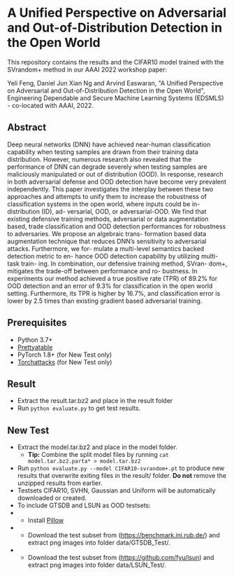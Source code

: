 #  A Unified Perspective on Adversarial and Out-of-Distribution Detection in the Open World

This repository contains the results and the CIFAR10 model trained with the SVrandom+ method in our AAAI 2022 workshop paper:

Yeli Feng, Daniel Jun Xian Ng and Arvind Easwaran, "A Unified Perspective on Adversarial and Out-of-Distribution Detection in the Open World", Engineering Dependable and Secure Machine Learning Systems (EDSMLS) - co-located with AAAI, 2022.

## Abstract
Deep neural networks (DNN) have achieved near-human classification capability when testing samples are drawn from their training data distribution. However, numerous research also revealed that the performance of DNN can degrade severely when testing samples are maliciously manipulated or out of distribution (OOD). In response, research in both adversarial defense and OOD detection have become very prevalent independently. This paper investigates the interplay between these two approaches and attempts to unify them to increase the robustness of classification systems in the open world, where inputs could be in-distribution (ID), ad- versarial, OOD, or adversarial-OOD. We find that existing defensive training methods, adversarial or data augmentation based, trade classification and OOD detection performances for robustness to adversaries. We propose an algebraic trans- formation based data augmentation technique that reduces DNN’s sensitivity to adversarial attacks. Furthermore, we for- mulate a multi-level semantics backed detection metric to en- hance OOD detection capability by utilizing multi-task train- ing. In combination, our defensive training method, SVran- dom+, mitigates the trade-off between performance and ro- bustness. In experiments our method achieved a true positive rate (TPR) of 89.2% for OOD detection and an error of 9.3% for classification in the open world setting. Furthermore, its TPR is higher by 16.7%, and classification error is lower by 2.5 times than existing gradient based adversarial training.


## Prerequisites
* Python 3.7+
* [Prettyatable](https://pypi.org/project/prettytable/)
* PyTorch 1.8+ (for New Test only)
* [Torchattacks](https://github.com/Harry24k/adversarial-attacks-pytorch) (for New Test only)


## Result
* Extract the result.tar.bz2 and place in the result folder
* Run `python evaluate.py` to get test results.

## New Test
* Extract the model.tar.bz2 and place in the model folder. 
    * **Tip:** Combine the split model files by running `cat model.tar.bz2.parta* > model.tar.bz2`
* Run `python evaluate.py --model CIFAR10-svrandom+.pt` to produce new results that overwrite exiting files in the result/ folder. **Do not** remove the unzipped results from earlier.
* Testsets CIFAR10, SVHN, Gaussian and Uniform will be automatically downloaded or created. 
* To include GTSDB and LSUN as OOD testsets:
* * Install [Pillow](https://pillow.readthedocs.io/en/stable/)
* * Download the test subset from (https://benchmark.ini.rub.de/) and extract png images into folder data/GTSDB_Test/. 
* * Download the test subset from (https://github.com/fyu/lsun) and extract png images into folder data/LSUN_Test/.

